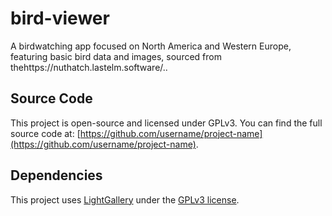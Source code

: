 # bird-viewer
A birdwatching app focused on North America and Western Europe, featuring basic bird data and images, sourced from thehttps://nuthatch.lastelm.software/..

## Source Code
This project is open-source and licensed under GPLv3. You can find the full source code at:
[https://github.com/username/project-name](https://github.com/username/project-name).


## Dependencies

This project uses [LightGallery](https://github.com/sachinchoolur/lightGallery) under the [GPLv3 license](https://www.gnu.org/licenses/gpl-3.0.html).

